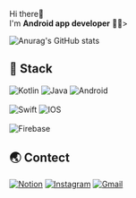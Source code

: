 Hi there👋</br> I'm <b>Android app developer</b> <!-- using Android and IOS --> 👨‍💻><br>      
 
![Anurag's GitHub stats](https://github-readme-stats.vercel.app/api?username=DeokWooAhn&&show_icons=true&theme=radical)

<!-- <h3 align="left"> 👋 Hi there ! </h3> -->
<!-- <p align="left"> I will be the best developer so I always try to grow 💪 </p> -->

<h2 align="left"> 🔨 Stack </h2>

![Kotlin](https://img.shields.io/badge/kotlin-%230095D5.svg?style=for-the-badge&logo=kotlin&logoColor=white) ![Java](https://img.shields.io/badge/java-%23ED8B00.svg?style=for-the-badge&logo=java&logoColor=white) ![Android](https://img.shields.io/badge/Android-3DDC84?style=for-the-badge&logo=android&logoColor=white)<br><br> ![Swift](https://img.shields.io/badge/swift-F54A2A?style=for-the-badge&logo=swift&logoColor=white) ![IOS](https://img.shields.io/badge/iOS-000000?style=for-the-badge&logo=ios&logoColor=white)<br><br> ![Firebase](https://img.shields.io/badge/firebase-%23039BE5.svg?style=for-the-badge&logo=firebase) 	

<h2 align="left"> 🌏 Contect </h2> 

[![Notion](https://img.shields.io/badge/Notion-%23000000.svg?style=for-the-badge&logo=notion&logoColor=white)](https://glowㅋㅋㅋing-moss-599.notion.site/Android-App-Developer-1af0de8eec724f7fa4868420368ddf00) [![Instagram](https://img.shields.io/badge/<Instagram>-%23E4405F.svg?style=for-the-badge&logo=Instagram&logoColor=white)](https://www.instagram.com/_the9oo_/) [![Gmail](https://img.shields.io/badge/Gmail-D14836?style=for-the-badge&logo=gmail&logoColor=white)](mailto:fjrlvkdlxj@gmail.com)


<!--
**DeokWooAhn/DeokWooAhn** is a ✨ _special_ ✨ repository because its `README.md` (this file) appears on your GitHub profile.

Here are some ideas to get you started:

- 🔭 I’m currently working on ...
- 🌱 I’m currently learning ...
- 👯 I’m looking to collaborate on ...
- 🤔 I’m looking for help with ...
- 💬 Ask me about ...
- 📫 How to reach me: ...
- 😄 Pronouns: ...
- ⚡ Fun fact: ...
-->
